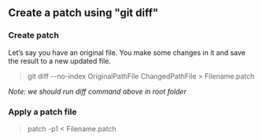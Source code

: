 ## Create a patch using "git diff"
### Create patch
Let’s say you have an original file. You make some changes in it and save the result to a new updated file.

> git diff --no-index OriginalPathFile ChangedPathFile > Filename.patch


*Note: we should run diff command above in root folder*

### Apply a patch file

> patch -p1 < Filename.patch
